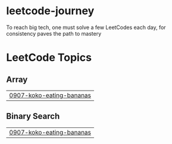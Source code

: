 # leetcode-journey
To reach big tech, one must solve a few LeetCodes each day, for consistency paves the path to mastery

<!---LeetCode Topics Start-->
# LeetCode Topics
## Array
|  |
| ------- |
| [0907-koko-eating-bananas](https://github.com/Ganesh96/leetcode-journey/tree/master/0907-koko-eating-bananas) |
## Binary Search
|  |
| ------- |
| [0907-koko-eating-bananas](https://github.com/Ganesh96/leetcode-journey/tree/master/0907-koko-eating-bananas) |
<!---LeetCode Topics End-->
